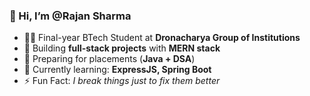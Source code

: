 ### 👋 Hi, I’m @Rajan Sharma

- 🧑‍💻 Final-year BTech Student at **Dronacharya Group of Institutions**  
- 🚀 Building **full-stack projects** with **MERN stack**  
- 🎯 Preparing for placements (**Java + DSA**)  
- 🌱 Currently learning: **ExpressJS, Spring Boot**  
- ⚡ Fun Fact: *I break things just to fix them better*
